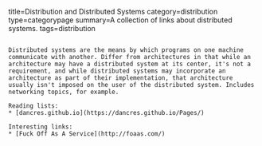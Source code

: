 title=Distribution and Distributed Systems
category=distribution
type=categorypage
summary=A collection of links about distributed systems.
tags=distribution
~~~~~~

Distributed systems are the means by which programs on one machine communicate with another. Differ from architectures in that while an architecture may have a distributed system at its center, it's not a requirement, and while distributed systems may incorporate an architecture as part of their implementation, that architecture usually isn't imposed on the user of the distributed system. Includes networking topics, for example.

Reading lists:
* [dancres.github.io](https://dancres.github.io/Pages/)

Interesting links:
* [Fuck Off As A Service](http://foaas.com/)





